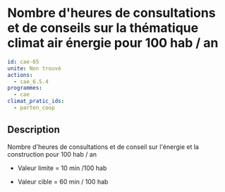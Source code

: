 # Nombre d'heures de consultations et de conseils sur la thématique climat air énergie pour 100 hab / an
```yaml
id: cae-65
unite: Non trouvé
actions:
  - cae_6.5.4
programmes:
  - cae
climat_pratic_ids:
  - parten_coop
```
## Description
Nombre d'heures de consultations et de conseil sur l'énergie et la construction pour 100 hab / an

- Valeur limite = 10 min /100 hab

- Valeur cible = 60 min / 100 hab




